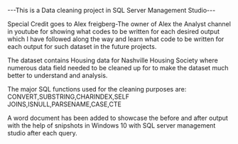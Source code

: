 ---This is a Data cleaning project in SQL Server Management Studio---

Special Credit goes to Alex freigberg-The owner of Alex the Analyst channel in youtube for showing what codes to be written for each desired output which I have followed along the way and learn what code to be written for each output for such dataset in the future projects.

The dataset contains Housing data for Nashville Housing Society where numerous data field needed to be cleaned up for to make the dataset much better to understand and analysis.

The major SQL functions used for the cleaning purposes are: CONVERT,SUBSTRING,CHARINDEX,SELF JOINS,ISNULL,PARSENAME,CASE,CTE

A word document has been added to showcase the before and after output with the help of snipshots in Windows 10 with SQL server management studio after each query.



